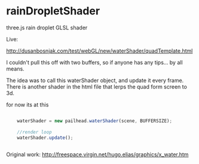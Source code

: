 rainDropletShader
=================

three.js rain droplet GLSL shader


Live:

http://dusanbosnjak.com/test/webGL/new/waterShader/quadTemplate.html

I couldn't pull this off with two buffers, so if anyone has any tips... by all means.

The idea was to call this waterShader object, and update it every frame. There is another shader in the html file that lerps the quad form screen to 3d.


for now its at this

```javascript

    waterShader = new pailhead.waterShader(scene, BUFFERSIZE);
    
    //render loop
    waterShader.update();
    
```


Original work:
http://freespace.virgin.net/hugo.elias/graphics/x_water.htm
